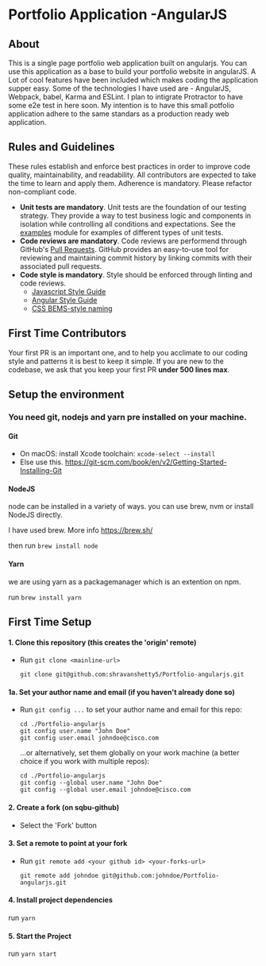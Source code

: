 # Portfolio Application -AngularJS

## About

This is a single page portfolio web application built on angularjs. You can use this application as a base to build your portfolio website in angularJS. 
A Lot of cool features have been included which makes coding the application supper easy. 
Some of the technologies I have used are - AngularJS, Webpack, babel, Karma and ESLint. I plan to intigrate Protractor to have some e2e test in here soon.
My intention is to have this small potfolio application adhere to the same standars as a production ready web application.

## Rules and Guidelines

These rules establish and enforce best practices
in order to improve code quality, maintainability, and readability.
All contributors are expected to take the time to learn and apply them.
Adherence is mandatory. Please refactor non-compliant code.

* **Unit tests are mandatory**.  Unit tests are the foundation of our testing strategy.
  They provide a way to test business logic and components in isolation while controlling all conditions and expectations.
  See the [examples](examples/unit) module for examples of different types of unit tests.
* **Code reviews are mandatory**. Code reviews are performend through GitHub's [Pull Requests](https://help.github.com/articles/using-pull-requests/).
  GitHub provides an easy-to-use tool for reviewing and maintaining commit history by linking commits
  with their associated pull requests.
* **Code style is mandatory**. Style should be enforced through linting and code reviews.
  * [Javascript Style Guide](https://github.com/airbnb/javascript/tree/master/es5)
  * [Angular Style Guide](https://github.com/johnpapa/angular-styleguide/tree/master/a1)
  * [CSS BEMS-style naming](http://getbem.com/naming/)

## First Time Contributors

Your first PR is an important one, and to help you acclimate to our coding style and patterns it is
best to keep it simple. If you are new to the codebase, we ask that you keep your first PR **under
500 lines max**.

## Setup the environment

### You need git, nodejs and yarn pre installed on your machine.

#### Git
* On macOS: install Xcode toolchain: `xcode-select --install`
* Else use this. https://git-scm.com/book/en/v2/Getting-Started-Installing-Git

#### NodeJS

node can be installed in a variety of ways. you can use brew, nvm or install NodeJS directly.

I have used brew. More info
https://brew.sh/

then  run `brew install node`

#### Yarn

we are using yarn as a packagemanager which is an extention on npm.

run `brew install yarn`






## First Time Setup

#### 1. Clone this repository (this creates the 'origin' remote)
* Run `git clone <mainline-url>`

  ```
  git clone git@github.com:shravanshetty5/Portfolio-angularjs.git
  ```

#### 1a. Set your author name and email (if you haven't already done so)
* Run `git config ...` to set your author name and email for this repo:

  ```
  cd ./Portfolio-angularjs
  git config user.name "John Doe"
  git config user.email johndoe@cisco.com
  ```

  ...or alternatively, set them globally on your work machine (a better choice if you work with multiple repos):

  ```
  cd ./Portfolio-angularjs
  git config --global user.name "John Doe"
  git config --global user.email johndoe@cisco.com
  ```

#### 2. Create a fork (on sqbu-github)
* Select the 'Fork' button

#### 3. Set a remote to point at your fork
* Run `git remote add <your github id> <your-forks-url>`

  ```
  git remote add johndoe git@github.com:johndoe/Portfolio-angularjs.git

  ```
#### 4. Install project dependencies

run `yarn`

#### 5. Start the Project

run `yarn start`